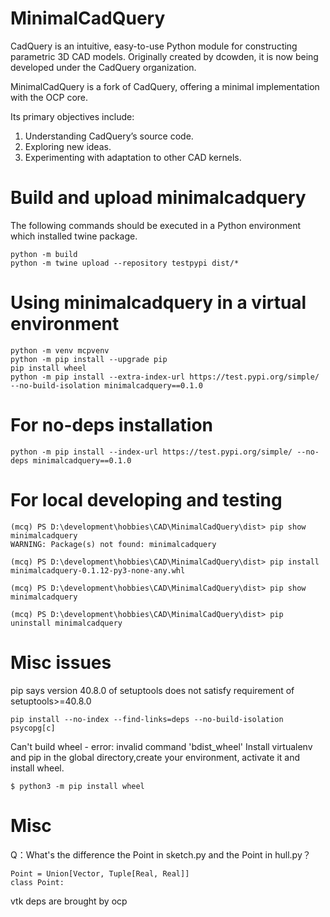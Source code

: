 # MinimalCadQuery

CadQuery is an intuitive, easy-to-use Python module for constructing parametric 3D CAD models. Originally created by dcowden, it is now being developed under the CadQuery organization.

MinimalCadQuery is a fork of CadQuery, offering a minimal implementation with the OCP core.

Its primary objectives include:

1. Understanding CadQuery’s source code.
2. Exploring new ideas.
3. Experimenting with adaptation to other CAD kernels.

# Build and upload minimalcadquery
The following commands should be executed in a Python environment which installed twine package.
```
python -m build
python -m twine upload --repository testpypi dist/*
```

# Using minimalcadquery in a virtual environment
```
python -m venv mcpvenv
python -m pip install --upgrade pip
pip install wheel
python -m pip install --extra-index-url https://test.pypi.org/simple/ --no-build-isolation minimalcadquery==0.1.0
```

# For no-deps installation
```
python -m pip install --index-url https://test.pypi.org/simple/ --no-deps minimalcadquery==0.1.0
```
# For local developing and testing
```
(mcq) PS D:\development\hobbies\CAD\MinimalCadQuery\dist> pip show minimalcadquery
WARNING: Package(s) not found: minimalcadquery

(mcq) PS D:\development\hobbies\CAD\MinimalCadQuery\dist> pip install minimalcadquery-0.1.12-py3-none-any.whl

(mcq) PS D:\development\hobbies\CAD\MinimalCadQuery\dist> pip show minimalcadquery

(mcq) PS D:\development\hobbies\CAD\MinimalCadQuery\dist> pip uninstall minimalcadquery
```

# Misc issues
pip says version 40.8.0 of setuptools does not satisfy requirement of setuptools>=40.8.0
```
pip install --no-index --find-links=deps --no-build-isolation psycopg[c]
```

Can't build wheel - error: invalid command 'bdist_wheel'
Install virtualenv and pip in the global directory,create your environment, activate it and install wheel. 
```
$ python3 -m pip install wheel
```

# Misc
Q：What's the difference the Point in sketch.py and the Point in hull.py？
```
Point = Union[Vector, Tuple[Real, Real]]
class Point:
```
vtk deps are brought by ocp
